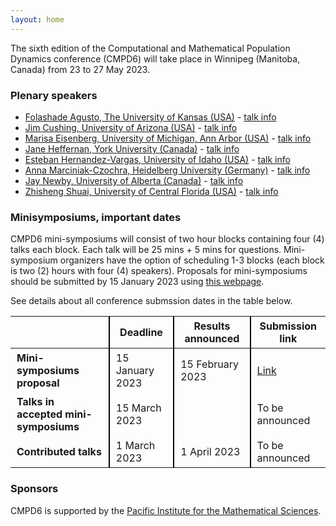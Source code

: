```yaml
---
layout: home
---
```


The sixth edition of the Computational and Mathematical Population Dynamics conference (CMPD6) will take place in Winnipeg (Manitoba, Canada) from 23 to 27 May 2023.

### Plenary speakers

- [Folashade Agusto, The University of Kansas (USA)](https://eeb.ku.edu/people/folashade-agusto) - [talk info](/speakers/folashade-agusto/)
- [Jim Cushing, University of Arizona (USA)](https://www.math.arizona.edu/~cushing/) - [talk info](/speakers/jim-cushing/)
- [Marisa Eisenberg, University of Michigan, Ann Arbor (USA)](http://websites.umich.edu/~marisae/index.html) - [talk info](/speakers/marisa-eisenberg/)
- [Jane Heffernan, York University (Canada)](https://jmheffer.mathstats.yorku.ca/) - [talk info](/speakers/jane-heffernan/)
- [Esteban Hernandez-Vargas, University of Idaho (USA)](https://www.systemsmedicine.de/) - [talk info](/speakers/esteban-hernandez-vargas/)
- [Anna Marciniak-Czochra, Heidelberg University (Germany)](http://wwwagmarciniak.iwr.uni-heidelberg.de/folder_people/Anna.Marciniak/index.html) - [talk info](/speakers/anna-marciniak-czochra/)
- [Jay Newby, University of Alberta (Canada)](https://newby-jay.github.io/) - [talk info](/speakers/jay-newby/)
- [Zhisheng Shuai, University of Central Florida (USA)](https://sciences.ucf.edu/math/zshuai/) - [talk info](/speakers/zhisheng-shuai/)

### Minisymposiums, important dates

CMPD6 mini-symposiums will consist of two hour blocks containing four (4) talks each block. Each talk will be 25 mins + 5 mins for questions. Mini-symposium organizers have the option of scheduling 1-3 blocks (each block is two (2) hours with four (4) speakers). 
Proposals for mini-symposiums should be submitted by 15 January 2023 using [this webpage](https://ubc.ca1.qualtrics.com/jfe/form/SV_ekrrK2MDLYVVYMu). 

See details about all conference submssion dates in the table below.

<style>
    table th + th { border-left:2px solid black; }
    table td + td { border-left:2px solid black; }
    th {padding:5px 10px 5px 10px;}
    td {padding:5px 10px 5px 10px;}
</style>

|   | Deadline | Results announced | Submission link |
|---|----------|-------------------|-----------------|
| **Mini-symposiums proposal** | 15 January 2023 | 15 February 2023 | [Link](https://ubc.ca1.qualtrics.com/jfe/form/SV_ekrrK2MDLYVVYMu) |
| **Talks in accepted mini-symposiums** | 15 March 2023 | | To be announced |
| **Contributed talks** | 1 March 2023 | 1 April 2023 | To be announced |

### Sponsors
CMPD6 is supported by the [Pacific Institute for the Mathematical Sciences](https://www.pims.math.ca/).
